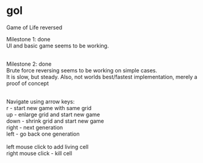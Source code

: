 gol
===

Game of Life reversed

Milestone 1: done<br>
UI and basic game seems to be working.<br><br>

Milestone 2: done<br>
Brute force reversing seems to be working on simple cases.<br>
It is slow, but steady.
Also, not worlds best/fastest implementation, merely a proof of concept<br><br>

Navigate using arrow keys:<br>
		r - start new game with same grid<br>
        up - enlarge grid and start new game<br>
        down - shrink grid and start new game<br>
        right - next generation<br>
        left - go back one generation<br><br>
        left mouse click to add living cell<br>
        right mouse click - kill cell

